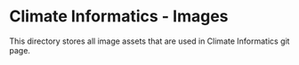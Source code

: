 # Climate Informatics - Images 

This directory stores all image assets that are used in Climate Informatics git page.
